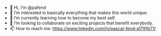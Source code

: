 - 👋 Hi, I’m @pafend
- 👀 I’m interested in basically everything that makes this world unique.
- 🌱 I’m currently learning how to become my best self.
- 💞️ I’m looking to collaborate on exciting projects that benefit everybody.
- 📫 How to reach me: https://www.linkedin.com/in/pascal-fend-a1791b71/

<!---
pafend/pafend is a ✨ special ✨ repository because its `README.md` (this file) appears on your GitHub profile.
You can click the Preview link to take a look at your changes.
--->

